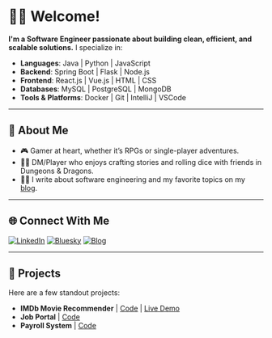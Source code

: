 # 👋🏽 Welcome!

**I'm a Software Engineer passionate about building clean, efficient, and scalable solutions.** I specialize in:

- **Languages**: Java | Python | JavaScript
- **Backend**: Spring Boot | Flask | Node.js
- **Frontend**: React.js | Vue.js | HTML | CSS
- **Databases**: MySQL | PostgreSQL | MongoDB
- **Tools & Platforms**: Docker | Git | IntelliJ | VSCode

---

## 🚀 About Me
- 🎮 Gamer at heart, whether it’s RPGs or single-player adventures.
- 🧙‍♂️ DM/Player who enjoys crafting stories and rolling dice with friends in Dungeons & Dragons.
- ✍🏽 I write about software engineering and my favorite topics on my [blog](https://lizardcat.github.io).

---

<!-- ## 📚 Latest Blog Posts
<!-- BLOG-POST-LIST:START -->
<!-- 1. [Post Title 1](https://yourblog.com/post-1) -->
<!-- 2. [Post Title 2](https://yourblog.com/post-2) -->
<!-- 3. [Post Title 3](https://yourblog.com/post-3) -->
<!-- BLOG-POST-LIST:END --> 

## 🌐 Connect With Me
[![LinkedIn](https://img.shields.io/badge/-LinkedIn-0077B5?style=flat&logo=LinkedIn&logoColor=white)](#)
[![Bluesky](https://img.shields.io/badge/-Bluesky-0055FF?style=flat&logo=bluesky&logoColor=white)](https://bsky.app/profile/araza.bsky.social)
[![Blog](https://img.shields.io/badge/-Blog-FFA500?style=flat&logo=blogger&logoColor=white)](https://lizardcat.github.io)

---

## 📜 Projects
Here are a few standout projects:

- **IMDb Movie Recommender** |  [Code](https://github.com/lizardcat/python_movie_rec_app) |  [Live Demo](https://imdbmovierecs.streamlit.app/)
- **Job Portal** | [Code](https://github.com/lizardcat/usiu-job-board)
- **Payroll System** | [Code](https://github.com/lizardcat/usiu-payroll-system)
<!-- - **Project 3**: Description | [Code](https://github.com/your-project3) -->

